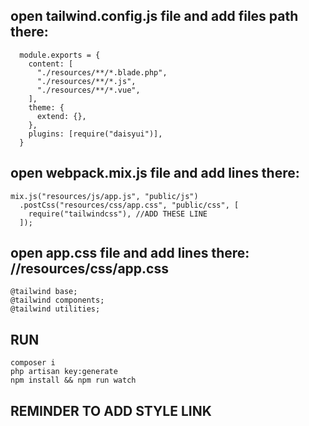 ##  open tailwind.config.js file and add files path there:
```
  module.exports = {
    content: [
      "./resources/**/*.blade.php",
      "./resources/**/*.js",
      "./resources/**/*.vue",
    ],
    theme: {
      extend: {},
    },
    plugins: [require("daisyui")],
  }
```
## open webpack.mix.js file and add lines there:
```
mix.js("resources/js/app.js", "public/js")
  .postCss("resources/css/app.css", "public/css", [
    require("tailwindcss"), //ADD THESE LINE
  ]);
```
## open app.css file and add lines there: //resources/css/app.css
```
@tailwind base;
@tailwind components;
@tailwind utilities;
```


## RUN
```
composer i
php artisan key:generate
npm install && npm run watch
```

## REMINDER TO ADD STYLE LINK